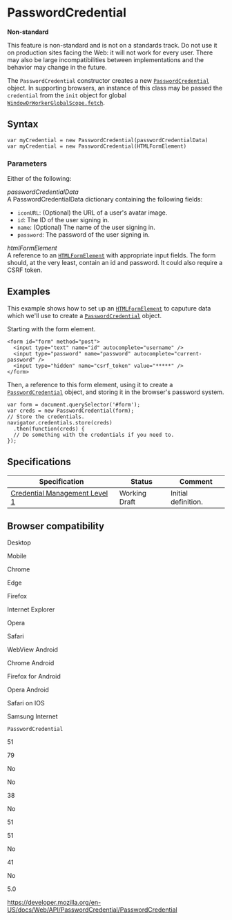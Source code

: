 # PasswordCredential

**Non-standard**

This feature is non-standard and is not on a standards track. Do not use it on production sites facing the Web: it will not work for every user. There may also be large incompatibilities between implementations and the behavior may change in the future.

The `PasswordCredential` constructor creates a new [`PasswordCredential`](../passwordcredential) object. In supporting browsers, an instance of this class may be passed the `credential` from the `init` object for global [`WindowOrWorkerGlobalScope.fetch`](../windoworworkerglobalscope/fetch).

## Syntax

    var myCredential = new PasswordCredential(passwordCredentialData)
    var myCredential = new PasswordCredential(HTMLFormElement)

### Parameters

Either of the following:

_passwordCredentialData_  
A PasswordCredentialData dictionary containing the following fields:

- `iconURL`: (Optional) the URL of a user's avatar image.
- `id`: The ID of the user signing in.
- `name`: (Optional) The name of the user signing in.
- `password`: The password of the user signing in.

_htmlFormElement_  
A reference to an [`HTMLFormElement`](../htmlformelement) with appropriate input fields. The form should, at the very least, contain an id and password. It could also require a CSRF token.

## Examples

This example shows how to set up an [`HTMLFormElement`](../htmlformelement) to caputure data which we'll use to create a [`PasswordCredential`](../passwordcredential) object.

Starting with the form element.

    <form id="form" method="post">
      <input type="text" name="id" autocomplete="username" />
      <input type="password" name="password" autocomplete="current-password" />
      <input type="hidden" name="csrf_token" value="*****" />
    </form>

Then, a reference to this form element, using it to create a [`PasswordCredential`](../passwordcredential) object, and storing it in the browser's password system.

    var form = document.querySelector('#form');
    var creds = new PasswordCredential(form);
    // Store the credentials.
    navigator.credentials.store(creds)
      .then(function(creds) {
      // Do something with the credentials if you need to.
    });

## Specifications

<table><thead><tr class="header"><th>Specification</th><th>Status</th><th>Comment</th></tr></thead><tbody><tr class="odd"><td><a href="https://w3c.github.io/webappsec-credential-management/">Credential Management Level 1</a></td><td><span class="spec-wd">Working Draft</span></td><td>Initial definition.</td></tr></tbody></table>

## Browser compatibility

Desktop

Mobile

Chrome

Edge

Firefox

Internet Explorer

Opera

Safari

WebView Android

Chrome Android

Firefox for Android

Opera Android

Safari on IOS

Samsung Internet

`PasswordCredential`

51

79

No

No

38

No

51

51

No

41

No

5.0

<a href="https://developer.mozilla.org/en-US/docs/Web/API/PasswordCredential/PasswordCredential" class="_attribution-link">https://developer.mozilla.org/en-US/docs/Web/API/PasswordCredential/PasswordCredential</a>
